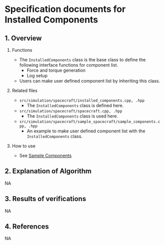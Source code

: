 # Specification documents for Installed Components

## 1.  Overview

1. Functions
   - The `InstalledComponents` class is the base class to define the following interface functions for component list.
     - Force and torque generation
     - Log setup
   - Users can make user defined component list by inheriting this class.

2. Related files
   - `src/simulation/spacecraft/installed_components.cpp, .hpp`
     - The `InstalledComponents` class is defined here.
   - `src/simulation/spacecraft/spacecraft.cpp, .hpp`
     - The `InstalledComponents` class is used here.
   - `src/simulation/spacecraft/sample_spacecraft/sample_components.cpp, .hpp`
     - An example to make user defined component list with the `InstalledComponents` class.

3. How to use
   - See [Sample Components](./Spec_SampleComponents.md)

## 2. Explanation of Algorithm
NA

## 3. Results of verifications
NA

## 4. References
NA
